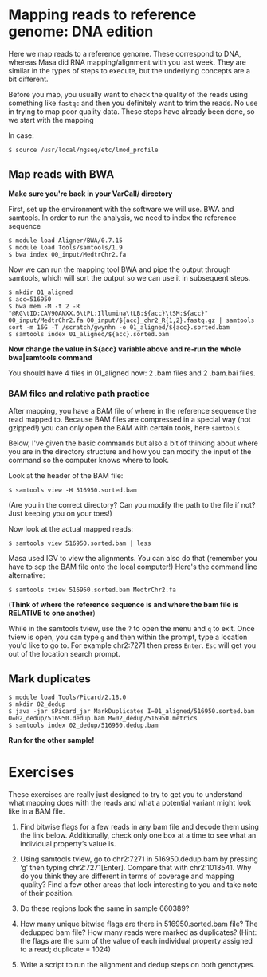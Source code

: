 # Mapping reads to reference genome: DNA edition

Here we map reads to a reference genome. These correspond to DNA, whereas Masa did RNA mapping/alignment with you last week. They are similar in the types of steps to execute, but the underlying concepts are a bit different.

Before you map, you usually want to check the quality of the reads using something like `fastqc` and then you definitely want to trim the reads. No use in trying to map poor quality data. These steps have already been done, so we start with the mapping  

In case:

    $ source /usr/local/ngseq/etc/lmod_profile

## Map reads with BWA

**Make sure you're back in your VarCall/ directory**

First, set up the environment with the software we will use. BWA and samtools. In order to run the analysis, we need to index the reference sequence

    $ module load Aligner/BWA/0.7.15
    $ module load Tools/samtools/1.9
    $ bwa index 00_input/MedtrChr2.fa

Now we can run the mapping tool BWA and pipe the output through samtools, which will sort the output so we can use it in subsequent steps.

    $ mkdir 01_aligned
    $ acc=516950
    $ bwa mem -M -t 2 -R "@RG\tID:CAV90ANXX.6\tPL:Illumina\tLB:${acc}\tSM:${acc}" 00_input/MedtrChr2.fa 00_input/${acc}_chr2_R{1,2}.fastq.gz | samtools sort -m 16G -T /scratch/gwynhn -o 01_aligned/${acc}.sorted.bam
    $ samtools index 01_aligned/${acc}.sorted.bam

**Now change the value in ${acc} variable above and re-run the whole bwa|samtools command**

You should have 4 files in 01_aligned now: 2 .bam files and 2 .bam.bai files.

### BAM files and relative path practice

After mapping, you have a BAM file of where in the reference sequence the read mapped to. Because BAM files are compressed in a special way (not gzipped!) you can only open the BAM with certain tools, here `samtools`.

Below, I've given the basic commands but also a bit of thinking about where you are in the directory structure and how you can modify the input of the command so the computer knows where to look. 

Look at the header of the BAM file:

    $ samtools view -H 516950.sorted.bam 

(Are you in the correct directory? Can you modify the path to the file if not? Just keeping you on your toes!)

Now look at the actual mapped reads:

    $ samtools view 516950.sorted.bam | less

Masa used IGV to view the alignments. You can also do that (remember you have to scp the BAM file onto the local computer!) Here's the command line alternative:

    $ samtools tview 516950.sorted.bam MedtrChr2.fa

(**Think of where the reference sequence is and where the bam file is RELATIVE to one another**)

While in the samtools tview, use the `?` to open the menu and `q` to exit. Once tview is open, you can type `g` and then within the prompt, type a location you'd like to go to. For example chr2:7271 then press `Enter`. `Esc` will get you out of the location search prompt. 

## Mark duplicates

    $ module load Tools/Picard/2.18.0
    $ mkdir 02_dedup
    $ java -jar $Picard_jar MarkDuplicates I=01_aligned/516950.sorted.bam O=02_dedup/516950.dedup.bam M=02_dedup/516950.metrics
    $ samtools index 02_dedup/516950.dedup.bam
**Run for the other sample!**

# Exercises

These exercises are really just designed to try to get you to understand what mapping does with the reads and what a potential variant might look like in a BAM file. 

1. Find bitwise flags for a few reads in any bam file and decode them using the link below. Additionally, check only one box at a time to see what an individual property’s value is.

2. Using samtools tview, go to chr2:7271 in 516950.dedup.bam by pressing ‘g’ then typing chr2:7271[Enter]. Compare that with chr2:1018541. Why do you think they are different in terms of coverage and mapping quality? Find a few other areas that look interesting to you and take note of their position.
3. Do these regions look the same in sample 660389?

4. How many unique bitwise flags are there in 516950.sorted.bam file? The dedupped bam file? How many reads were marked as duplicates? (Hint: the flags are the sum of the value of each individual property assigned to a read; duplicate = 1024)

5. Write a script to run the alignment and dedup steps on both genotypes.

